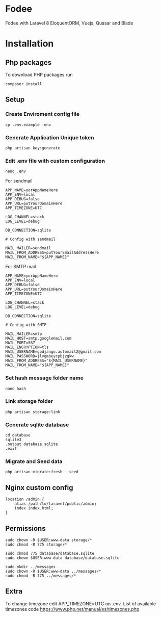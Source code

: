 # Fodee
Fodee with Laravel 8 EloquentORM, Vuejs, Quasar and Blade
# Installation

## Php packages
To download PHP packages run

    composer install

## Setup
### Create Enviroment config file

    cp .env.example .env

### Generate Application Unique token

    php artisan key:generate

### Edit .env file with custom configuration

    nano .env

For sendmail

    APP_NAME=yorAppNameHere
    APP_ENV=local
    APP_DEBUG=false
    APP_URL=putYourDomainHere
    APP_TIMEZONE=UTC

    LOG_CHANNEL=stack
    LOG_LEVEL=debug

    DB_CONNECTION=sqlite

    # Config with sendmail

    MAIL_MAILER=sendmail
    MAIL_FROM_ADDRESS=putYourEmailAddressHere
    MAIL_FROM_NAME="${APP_NAME}"

For SMTP mail

    APP_NAME=yorAppNameHere
    APP_ENV=local
    APP_DEBUG=false
    APP_URL=putYourDomainHere
    APP_TIMEZONE=UTC

    LOG_CHANNEL=stack
    LOG_LEVEL=debug

    DB_CONNECTION=sqlite

    # Config with SMTP

    MAIL_MAILER=smtp
    MAIL_HOST=smtp.googlemail.com
    MAIL_PORT=587
    MAIL_ENCRYPTION=tls
    MAIL_USERNAME=godjango.automail2@gmail.com
    MAIL_PASSWORD=jlvgmbeycpbjzgkw
    MAIL_FROM_ADDRESS="${MAIL_USERNAME}"
    MAIL_FROM_NAME="${APP_NAME}"


### Set hash message folder name
    nano hash

### Link storage folder

    php artisan storage:link

### Generate sqlite database

    cd database
    sqlite3
    .output database.sqlite
    .exit


### Migrate and Seed data

    php artisan migrate:fresh --seed

## Nginx custom config

    location /admin {
        alias /path/to/laravel/public/admin;
        index index.html;
    }

## Permissions

    sudo chown -R $USER:www-data storage/*
    sudo chmod -R 775 storage/*

    sudo chmod 775 database/database.sqlite
    sudo chown $USER:www-data database/database.sqlite

    sudo mkdir ../messages
    sudo chown -R $USER:www-data ../messages/*
    sudo chmod -R 775 ../messages/*

## Extra

To change timezone edit APP_TIMEZONE=UTC on .env. List of available timezones code https://www.php.net/manual/es/timezones.php
